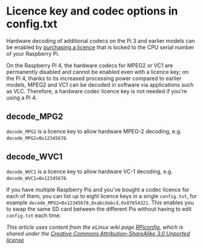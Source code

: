 # Licence key and codec options in config.txt

Hardware decoding of additional codecs on the Pi 3 and earlier models can be enabled by [purchasing a licence](https://swag.raspberrypi.org/collections/software) that is locked to the CPU serial number of your Raspberry Pi.

On the Raspberry Pi 4, the hardware codecs for MPEG2 or VC1 are permanently disabled and cannot be enabled even with a licence key; on the Pi 4, thanks to its increased processing power compared to earlier models, MPEG2 and VC1 can be decoded in software via applications such as VLC. Therefore, a hardware codec licence key is not needed if you're using a Pi 4. 

## decode_MPG2

`decode_MPG2` is a licence key to allow hardware MPEG-2 decoding, e.g. `decode_MPG2=0x12345678`.

## decode_WVC1

`decode_WVC1` is a licence key to allow hardware VC-1 decoding, e.g. `decode_WVC1=0x12345678`.

If you have multiple Raspberry Pis and you've bought a codec licence for each of them, you can list up to eight licence keys in a single `config.txt`, for example `decode_MPG2=0x12345678,0xabcdabcd,0x87654321`. This enables you to swap the same SD card between the different Pis without having to edit `config.txt` each time.




*This article uses content from the eLinux wiki page [RPiconfig](https://elinux.org/RPiconfig), which is shared under the [Creative Commons Attribution-ShareAlike 3.0 Unported license](https://creativecommons.org/licenses/by-sa/3.0/)*
